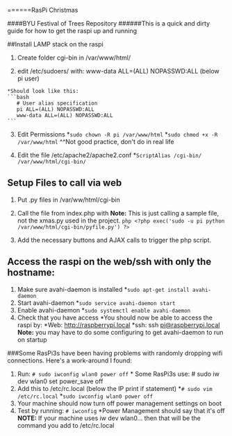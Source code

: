 ======RasPi Christmas

####BYU Festival of Trees Repository
######This is a quick and dirty guide for how to get the raspi up and running

##Install LAMP stack on the raspi

  1. Create folder cgi-bin in /var/www/html/

  2. edit /etc/sudoers/ with:
	www-data ALL=(ALL) NOPASSWD:ALL
        (below pi user)
  
    *Should look like this:
    ```bash
       # User alias specification
       pi ALL=(ALL) NOPASSWD:ALL
       www-data ALL=(ALL) NOPASSWD:ALL
    ```
  3. Edit Permissions
    *`sudo chown -R pi /var/www/html`
    *`sudo chmod +x -R /var/www/html`
	^^Not good practice, don't do in real life

  4. Edit the file /etc/apache2/apache2.conf
    *`ScriptAlias /cgi-bin/ /var/www/html/cgi-bin/`

## Setup Files to call via web
  1. Put .py files in /var/ww/html/cgi-bin

  2. Call the file from index.php with
     **Note:** This is just calling a sample file, not the xmas.py used in the project.
    ```php
	<?php
  		exec('sudo -u pi python /var/www/html/cgi-bin/pyfile.py')
  	?>
    ```
  3. Add the necessary buttons and AJAX calls to trigger the php script.

## Access the raspi on the web/ssh with only the hostname:
  1. Make sure avahi-daemon is installed
    *```sudo apt-get install avahi-daemon```
  2. Start avahi-daemon
    *```sudo service avahi-daemon start```
  3. Enable avahi-daemon
    *```sudo systemctl enable avahi-daemon ```
  4. Check that you have access
    *You should now be able to access the raspi by:
      *Web: http://raspberrypi.local
      *ssh: ssh pi@raspberrypi.local	
  **Note:** you may have to do some configuring to get avahi-daemon to run on startup
	
###Some RasPi3s have been having problems with randomly dropping wifi connections. Here's a work-around I found:
  1. Run: ```# sudo iwconfig wlan0 power off```
    * Some RasPi3s use: # sudo iw dev wlan0 set power_save off
  2. Add this to /etc/rc.local (below the IP print if statement)
    *```# sudo vim /etc/rc.local```
    *```sudo iwconfig wlan0 power off```
  3. Your machine should now turn off power management settings on boot
  4. Test by running: ```# iwconfig```
    *Power Management should say that it's off
  **NOTE:** If your machine uses iw dev wlan0... then that will be the command you add to /etc/rc.local


	
